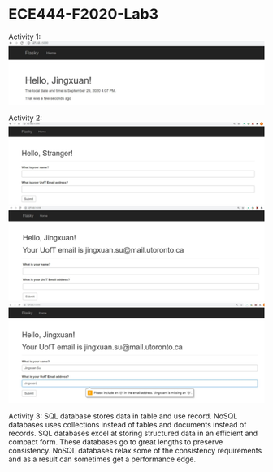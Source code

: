# ECE444-F2020-Lab3

Activity 1:
![image](screenshot/activity1.JPG)

Activity 2:
![image](screenshot/activity2-1.JPG)
![image](screenshot/activity2-2.JPG)
![image](screenshot/activity2-3.JPG)

Activity 3:
SQL database stores data in table and use record. 
NoSQL databases uses collections instead of tables and documents instead of records.
SQL databases excel at storing structured data in an efficient and compact form. These databases go to great lengths to preserve consistency. NoSQL databases relax some of the consistency requirements and as a result can sometimes get a performance edge.

